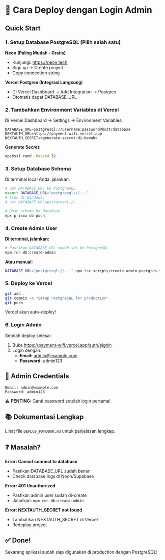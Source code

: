 # 🚀 Cara Deploy dengan Login Admin

## Quick Start

### 1. Setup Database PostgreSQL (Pilih salah satu)

**Neon (Paling Mudah - Gratis)**
- Kunjungi: https://neon.tech
- Sign up → Create project
- Copy connection string

**Vercel Postgres (Integrasi Langsung)**
- Di Vercel Dashboard → Add Integration → Postgres
- Otomatis dapat DATABASE_URL

### 2. Tambahkan Environment Variables di Vercel

Di Vercel Dashboard → Settings → Environment Variables:

```
DATABASE_URL=postgresql://username:password@host/database
NEXTAUTH_URL=https://payment-wifi.vercel.app
NEXTAUTH_SECRET=<generate-secret-di-bawah>
```

**Generate Secret:**
```bash
openssl rand -base64 32
```

### 3. Setup Database Schema

Di terminal local Anda, jalankan:

```bash
# Set DATABASE_URL ke PostgreSQL
export DATABASE_URL="postgresql://..."
# Atau di Windows:
# set DATABASE_URL=postgresql://...

# Push schema ke database
npx prisma db push
```

### 4. Create Admin User

**Di terminal, jalankan:**

```bash
# Pastikan DATABASE_URL sudah set ke PostgreSQL
npm run db:create-admin
```

**Atau manual:**
```bash
DATABASE_URL="postgresql://..." npx tsx scripts/create-admin-postgres.ts
```

### 5. Deploy ke Vercel

```bash
git add .
git commit -m "Setup PostgreSQL for production"
git push
```

Vercel akan auto-deploy!

### 6. Login Admin

Setelah deploy selesai:
1. Buka https://payment-wifi.vercel.app/auth/signin
2. Login dengan:
   - **Email:** admin@example.com
   - **Password:** admin123

## 🔑 Admin Credentials

```
Email: admin@example.com
Password: admin123
```

⚠️ **PENTING:** Ganti password setelah login pertama!

## 📚 Dokumentasi Lengkap

Lihat file `DEPLOY_PANDUAN.md` untuk penjelasan lengkap.

## ❓ Masalah?

**Error: Cannot connect to database**
- Pastikan DATABASE_URL sudah benar
- Check database logs di Neon/Supabase

**Error: 401 Unauthorized**
- Pastikan admin user sudah di-create
- Jalankan: `npm run db:create-admin`

**Error: NEXTAUTH_SECRET not found**
- Tambahkan NEXTAUTH_SECRET di Vercel
- Redeploy project

## ✅ Done!

Sekarang aplikasi sudah siap digunakan di production dengan PostgreSQL!


